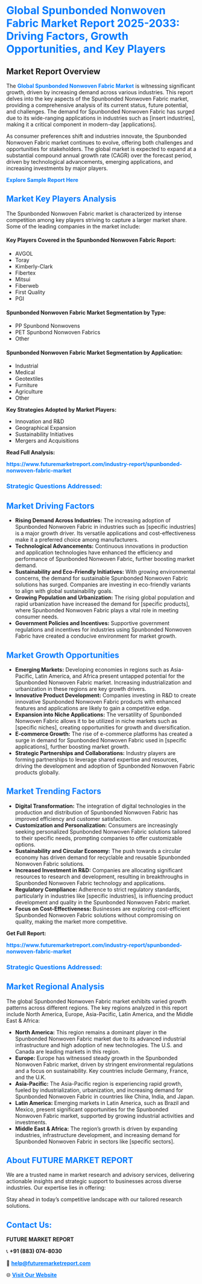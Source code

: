 <h1 style="color: #007BFF;">Global Spunbonded Nonwoven Fabric Market Report 2025-2033: Driving Factors, Growth Opportunities, and Key Players</h1>

<section id="overview">
<h2>Market Report Overview</h2>
<p>The <a href="https://www.futuremarketreport.com/industry-report/spunbonded-nonwoven-fabric-market" style="color: #007BFF; text-decoration: none;"><strong>Global Spunbonded Nonwoven Fabric Market</strong></a> is witnessing significant growth, driven by increasing demand across various industries. This report delves into the key aspects of the Spunbonded Nonwoven Fabric market, providing a comprehensive analysis of its current status, future potential, and challenges. The demand for Spunbonded Nonwoven Fabric has surged due to its wide-ranging applications in industries such as [insert industries], making it a critical component in modern-day [applications].</p>
<p>As consumer preferences shift and industries innovate, the Spunbonded Nonwoven Fabric market continues to evolve, offering both challenges and opportunities for stakeholders. The global market is expected to expand at a substantial compound annual growth rate (CAGR) over the forecast period, driven by technological advancements, emerging applications, and increasing investments by major players.</p>
</section>

<section id="overview">
<p><a href="https://www.futuremarketreport.com/request-sample/reportId=114819" style="color: #007BFF; text-decoration: none;"><strong>Explore Sample Report Here</strong></a></p>
</section>

<section id="key-players">
<h2 style="color: #007BFF;">Market Key Players Analysis</h2>
<p>The Spunbonded Nonwoven Fabric market is characterized by intense competition among key players striving to capture a larger market share. Some of the leading companies in the market include:</p>
<h4>Key Players Covered in the Spunbonded Nonwoven Fabric Report:</h4>
<ul><li>AVGOL</li><li>Toray</li><li>Kimberly-Clark</li><li>Fibertex</li><li>Mitsui</li><li>Fiberweb</li><li>First Quality</li><li>PGI</li></ul>
<h4>Spunbonded Nonwoven Fabric Market Segmentation by Type:</h4>
<ul><li>PP Spunbond Nonwovens</li><li>PET Spunbond Nonwoven Fabrics</li><li>Other</li></ul>

<h4>Spunbonded Nonwoven Fabric Market Segmentation by Application:</h4>
<ul><li>Industrial</li><li>Medical</li><li>Geotextiles</li><li>Furniture</li><li>Agriculture</li><li>Other</li></ul>
<p><strong>Key Strategies Adopted by Market Players:</strong></p>
<ul>
<li>Innovation and R&D</li>
<li>Geographical Expansion</li>
<li>Sustainability Initiatives</li>
<li>Mergers and Acquisitions</li>
</ul>
</section>

<section>
<p><strong>Read Full Analysis: </strong></p><a href="https://www.futuremarketreport.com/industry-report/spunbonded-nonwoven-fabric-market" style="color: #007BFF; text-decoration: none;"><strong>https://www.futuremarketreport.com/industry-report/spunbonded-nonwoven-fabric-market</strong></a>
<h3 style="color: #007BFF;">Strategic Questions Addressed:</h3>
</section>

<section id="driving-factors">
<h2 style="color: #007BFF;">Market Driving Factors</h2>
<ul>
<li><strong>Rising Demand Across Industries:</strong> The increasing adoption of Spunbonded Nonwoven Fabric in industries such as [specific industries] is a major growth driver. Its versatile applications and cost-effectiveness make it a preferred choice among manufacturers.</li>
<li><strong>Technological Advancements:</strong> Continuous innovations in production and application technologies have enhanced the efficiency and performance of Spunbonded Nonwoven Fabric, further boosting market demand.</li>
<li><strong>Sustainability and Eco-Friendly Initiatives:</strong> With growing environmental concerns, the demand for sustainable Spunbonded Nonwoven Fabric solutions has surged. Companies are investing in eco-friendly variants to align with global sustainability goals.</li>
<li><strong>Growing Population and Urbanization:</strong> The rising global population and rapid urbanization have increased the demand for [specific products], where Spunbonded Nonwoven Fabric plays a vital role in meeting consumer needs.</li>
<li><strong>Government Policies and Incentives:</strong> Supportive government regulations and incentives for industries using Spunbonded Nonwoven Fabric have created a conducive environment for market growth.</li>
</ul>
</section>

<section id="growth-opportunities">
<h2 style="color: #007BFF;">Market Growth Opportunities</h2>
<ul>
<li><strong>Emerging Markets:</strong> Developing economies in regions such as Asia-Pacific, Latin America, and Africa present untapped potential for the Spunbonded Nonwoven Fabric market. Increasing industrialization and urbanization in these regions are key growth drivers.</li>
<li><strong>Innovative Product Development:</strong> Companies investing in R&D to create innovative Spunbonded Nonwoven Fabric products with enhanced features and applications are likely to gain a competitive edge.</li>
<li><strong>Expansion into Niche Applications:</strong> The versatility of Spunbonded Nonwoven Fabric allows it to be utilized in niche markets such as [specific niches], creating opportunities for growth and diversification.</li>
<li><strong>E-commerce Growth:</strong> The rise of e-commerce platforms has created a surge in demand for Spunbonded Nonwoven Fabric used in [specific applications], further boosting market growth.</li>
<li><strong>Strategic Partnerships and Collaborations:</strong> Industry players are forming partnerships to leverage shared expertise and resources, driving the development and adoption of Spunbonded Nonwoven Fabric products globally.</li>
</ul>
</section>

<section id="trending-factors">
<h2 style="color: #007BFF;">Market Trending Factors</h2>
<ul>
<li><strong>Digital Transformation:</strong> The integration of digital technologies in the production and distribution of Spunbonded Nonwoven Fabric has improved efficiency and customer satisfaction.</li>
<li><strong>Customization and Personalization:</strong> Consumers are increasingly seeking personalized Spunbonded Nonwoven Fabric solutions tailored to their specific needs, prompting companies to offer customizable options.</li>
<li><strong>Sustainability and Circular Economy:</strong> The push towards a circular economy has driven demand for recyclable and reusable Spunbonded Nonwoven Fabric solutions.</li>
<li><strong>Increased Investment in R&D:</strong> Companies are allocating significant resources to research and development, resulting in breakthroughs in Spunbonded Nonwoven Fabric technology and applications.</li>
<li><strong>Regulatory Compliance:</strong> Adherence to strict regulatory standards, particularly in industries like [specific industries], is influencing product development and quality in the Spunbonded Nonwoven Fabric market.</li>
<li><strong>Focus on Cost-Effectiveness:</strong> Businesses are exploring cost-efficient Spunbonded Nonwoven Fabric solutions without compromising on quality, making the market more competitive.</li>
</ul>
</section>

<section>
<p><strong>Get Full Report: </strong></p><a href="https://www.futuremarketreport.com/industry-report/spunbonded-nonwoven-fabric-market" style="color: #007BFF; text-decoration: none;"><strong>https://www.futuremarketreport.com/industry-report/spunbonded-nonwoven-fabric-market</strong></a>
<h3 style="color: #007BFF;">Strategic Questions Addressed:</h3>
</section>


<section id="regional-analysis">
<h2 style="color: #007BFF;">Market Regional Analysis</h2>
<p>The global Spunbonded Nonwoven Fabric market exhibits varied growth patterns across different regions. The key regions analyzed in this report include North America, Europe, Asia-Pacific, Latin America, and the Middle East & Africa:</p>
<ul>
<li><strong>North America:</strong> This region remains a dominant player in the Spunbonded Nonwoven Fabric market due to its advanced industrial infrastructure and high adoption of new technologies. The U.S. and Canada are leading markets in this region.</li>
<li><strong>Europe:</strong> Europe has witnessed steady growth in the Spunbonded Nonwoven Fabric market, driven by stringent environmental regulations and a focus on sustainability. Key countries include Germany, France, and the U.K.</li>
<li><strong>Asia-Pacific:</strong> The Asia-Pacific region is experiencing rapid growth, fueled by industrialization, urbanization, and increasing demand for Spunbonded Nonwoven Fabric in countries like China, India, and Japan.</li>
<li><strong>Latin America:</strong> Emerging markets in Latin America, such as Brazil and Mexico, present significant opportunities for the Spunbonded Nonwoven Fabric market, supported by growing industrial activities and investments.</li>
<li><strong>Middle East & Africa:</strong> The region’s growth is driven by expanding industries, infrastructure development, and increasing demand for Spunbonded Nonwoven Fabric in sectors like [specific sectors].</li>
</ul>
</section>

<footer>
<h2 style="color: #007BFF;">About FUTURE MARKET REPORT</h2>
<p>We are a trusted name in market research and advisory services, delivering actionable insights and strategic support to businesses across diverse industries. Our expertise lies in offering:</p>

<p>Stay ahead in today’s competitive landscape with our tailored research solutions.</p>

<h2 style="color: #007BFF;">Contact Us:</h2>
<p><strong>FUTURE MARKET REPORT</strong></p>
<p>📞 <strong>+91 (883) 074-8030</strong></p>
<p>📧 <strong><a href="mailto:help@futuremarketreport.com" style="color: #007BFF;">help@futuremarketreport.com</a></strong></p>
<p>🌐 <strong><a href="https://www.futuremarketreport.com/" style="color: #007BFF;">Visit Our Website</a></strong></p>
</footer>